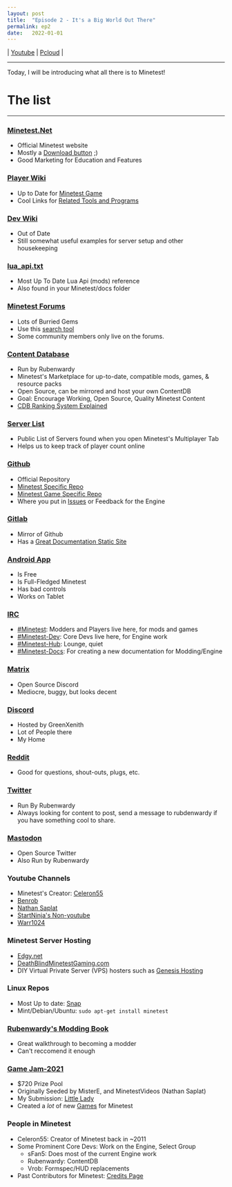 ```yaml
---
layout: post
title:  "Episode 2 - It's a Big World Out There"
permalink: ep2
date:   2022-01-01
---
```


| [Youtube](https://www.youtube.com/watch?v=boGcB4H5-WA) | [Pcloud](https://u.pcloud.link/publink/show?code=XZQYoaXZ1VLNWFBUtDRIpg7GOdaj3JHT2Hyy) |

________

Today, I will be introducing what all there is to Minetest!

# The list
_____________________________

### [Minetest.Net](https://www.minetest.net/)
- Official Minetest website
- Mostly a [Download button](https://www.minetest.net/downloads/) ;)
- Good Marketing for Education and Features

### [Player Wiki](https://wiki.minetest.net/Main_Page)
- Up to Date for [Minetest Game](https://github.com/minetest/minetest_game)
- Cool Links for [Related Tools and Programs](https://dev.minetest.net/Development_Tools)

### [Dev Wiki](https://dev.minetest.net/Main_Page)
- Out of Date
- Still somewhat useful examples for server setup and other housekeeping

### [lua_api.txt](https://github.com/minetest/minetest/blob/master/doc/lua_api.txt)
- Most Up To Date Lua Api (mods) reference
- Also found in your Minetest/docs folder

### [Minetest Forums](https://forum.minetest.net/)
- Lots of Burried Gems
- Use this [search tool](https://krock-works.uk.to/minetest/modSearch.php)
- Some community members only live on the forums.

### [Content Database](https://content.minetest.net/)
- Run by Rubenwardy
- Minetest's Marketplace for up-to-date, compatible mods, games, & resource packs
- Open Source, can be mirrored and host your own ContentDB
- Goal: Encourage Working, Open Source, Quality Minetest Content
- [CDB Ranking System Explained](https://content.minetest.net/help/top_packages/)

### [Server List](https://www.minetest.net/servers/)
- Public List of Servers found when you open Minetest's Multiplayer Tab
- Helps us to keep track of player count online

### [Github](https://github.com/minetest)
- Official Repository
- [Minetest Specific Repo](https://github.com/minetest/minetest/)
- [Minetest Game Specific Repo](https://github.com/minetest/minetest_game)
- Where you put in [Issues](https://github.com/minetest/minetest/issues) or Feedback for the Engine

### [Gitlab](https://gitlab.com/minetest)
- Mirror of Github
- Has a [Great Documentation Static Site](https://minetest.gitlab.io/minetest/)

### [Android App](https://play.google.com/store/apps/details?id=net.minetest.minetest&hl=en_US&gl=US)
- Is Free
- Is Full-Fledged Minetest
- Has bad controls
- Works on Tablet

### [IRC](https://wiki.minetest.net/IRC)
- [#Minetest](https://web.libera.chat/#minetest): Modders and Players live here, for mods and games
- [#Minetest-Dev](https://web.libera.chat/#minetest-dev): Core Devs live here, for Engine work
- [#Minetest-Hub](https://web.libera.chat/#minetest-hub): Lounge, quiet
- [#Minetest-Docs](https://web.libera.chat/#minetest-docs): For creating a new documentation for Modding/Engine

### [Matrix](https://matrix.to/#/+minetest:tchncs.de)
- Open Source Discord
- Mediocre, buggy, but looks decent

### [Discord](https://discord.gg/minetest)
- Hosted by GreenXenith
- Lot of People there
- My Home

### [Reddit](https://reddit.com/r/minetest/)
- Good for questions, shout-outs, plugs, etc. 

### [Twitter](https://twitter.com/MinetestProject)
- Run By Rubenwardy
- Always looking for content to post, send a message to rubdenwardy if you have something cool to share.

### [Mastodon](https://fosstodon.org/@Minetest)
- Open Source Twitter
- Also Run by Rubenwardy

### Youtube Channels
- Minetest's Creator: [Celeron55](https://www.youtube.com/channel/UCs_yfQOxLRDy_rsSQx3P8PA)
- [Benrob](https://www.youtube.com/channel/UCPk4KLnvUNb2SJQKBu0t6_w)
- [Nathan Saplat](https://www.youtube.com/c/NathanSalapat)
- [StartNinja's Non-youtube](https://rumble.com/user/AlfaroGaming)
- [Warr1024](https://www.youtube.com/channel/UC9oW0Q2EAtk-VkloQO-bwHQ)

### Minetest Server Hosting
- [Edgy.net](https://edgy1.net/)
- [DeathBlindMinetestGaming.com](https://deafblindminetestgaming.com/)
- DIY Virtual Private Server (VPS) hosters such as [Genesis Hosting](https://genesishosting.com/)

### Linux Repos
- Most Up to date: [Snap](https://snapcraft.io/minetest)
- Mint/Debian/Ubuntu: `sudo apt-get install minetest`

### [Rubenwardy's Modding Book](https://rubenwardy.com/minetest_modding_book/en/index.html)
- Great walkthrough to becoming a modder
- Can't reccomend it enough

### [Game Jam-2021](https://forum.minetest.net/viewtopic.php?t=27512)
- $720 Prize Pool
- Originally Seeded by MisterE, and MinetestVideos (Nathan Saplat)
- My Submission: [Little Lady](https://content.minetest.net/packages/Just_Visiting/littlelady/)
- Created a *lot* of new [Games](https://content.minetest.net/packages/?type=game) for Minetest

### People in Minetest
- Celeron55: Creator of Minetest back in ~2011
- Some Prominent Core Devs: Work on the Engine, Select Group
    - sFan5: Does most of the current Engine work
    - Rubenwardy: ContentDB
    - Vrob: Formspec/HUD replacements
- Past Contributors for Minetest: [Credits Page](https://www.minetest.net/credits/)